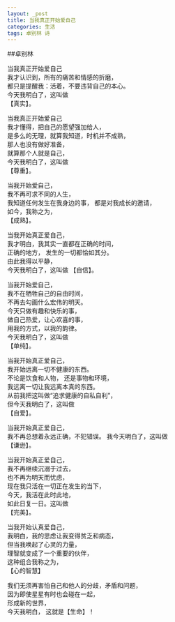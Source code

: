 ```yaml
---
layout: _post
title: 当我真正开始爱自己
categories: 生活
tags: 卓别林 诗
---
```


##卓别林

当我真正开始爱自己  
我才认识到，所有的痛苦和情感的折磨，  
都只是提醒我：活着，不要违背自己的本心。  
今天我明白了，这叫做  
【真实】。

当我真正开始爱自己  
我才懂得，把自己的愿望强加给人，  
是多么的无理，就算我知道，时机并不成熟，  
那人也没有做好准备，  
就算那个人就是自己，  
今天我明白了，这叫做  
【尊重】。  

当我开始爱自己，  
我不再可求不同的人生，  
我知道任何发生在我身边的事， 
都是对我成长的邀请，  
如今，我称之为，  
【成熟】。

当我开始真正爱自己，  
我才明白，我其实一直都在正确的时间，  
正确的地方， 发生的一切都恰如其分。  
由此我得以平静，  
今天我明白了，这叫做
【自信】。

当我开始爱自己，  
我不在牺牲自己的自由时间，  
不再去勾画什么宏伟的明天。  
今天只做有趣和快乐的事，  
做自己热爱，让心欢喜的事，  
用我的方式，以我的韵律。  
今天我明白了，这叫做  
【单纯】。

当我开始真正爱自己，  
我开始远离一切不健康的东西。  
不论是饮食和人物， 还是事物和环境，  
我远离一切让我远离本真的东西。   
从前我把这叫做“追求健康的自私自利”，  
但今天我明白了，这叫做  
【自爱】。

当我开始真正爱自己，  
我不再总想着永远正确，不犯错误。
我今天明白了，这叫做  
【谦逊】。  

当我开始真正爱自己，  
我不再继续沉溺于过去，  
也不再为明天而忧虑，  
现在我只活在一切正在发生的当下，  
今天，我活在此时此地，  
如此日复一日。这叫做  
【完美】。  

当我开始认真爱自己，  
我明白，我的思虑让我变得贫乏和病态，  
但当我唤起了心灵的力量，  
理智就变成了一个重要的伙伴，  
这种组合我称之为，  
【心的智慧】  

我们无须再害怕自己和他人的分歧，矛盾和问题，  
因为即使星星有时也会碰在一起，  
形成新的世界，  
今天我明白， 这就是【生命】！


